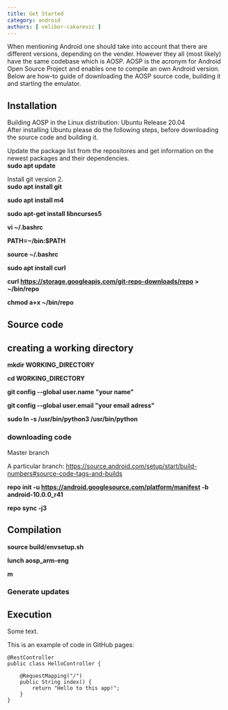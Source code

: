 ```yaml
---
title: Get Started
category: android
authors: [ velibor-cakarevic ]
---
```


When mentioning Android one should take into account that there are different versions, depending on the vender. However they all (most likely) have the same codebase which is AOSP. AOSP is the acronym for Android Open Source Project and enables one to compile an own Android version. Below are how-to guide of downloading the AOSP source code, building it and starting the emulator.
 
## Installation
Building AOSP in the Linux distribution: Ubuntu Release 20.04  
After installing Ubuntu please do the following steps, before downloading the source code and building it.

Update the package list from the repositores and get information on the newest packages and their dependencies.  
**sudo apt update**

Install git version 2.  
**sudo apt install git**


**sudo apt install m4**

**sudo apt-get install libncurses5**

**vi ~/.bashrc**

**PATH=~/bin:$PATH**

**source ~/.bashrc**

**sudo apt install curl**

**curl https://storage.googleapis.com/git-repo-downloads/repo > ~/bin/repo**

**chmod a+x ~/bin/repo**


## Source code

## creating a working directory
**mkdir WORKING_DIRECTORY**

**cd WORKING_DIRECTORY**

**git config --global user.name "your name"**

**git config --global user.email "your email adress"**

**sudo ln -s /usr/bin/python3 /usr/bin/python**

### downloading code

Master branch


A particular branch: https://source.android.com/setup/start/build-numbers#source-code-tags-and-builds

**repo init -u https://android.googlesource.com/platform/manifest -b android-10.0.0_r41**

**repo sync -j3**

## Compilation

**source build/envsetup.sh**

**lunch aosp_arm-eng**

**m**

### Generate updates

## Execution

Some text.

This is an example of code in GitHub pages:


```
@RestController
public class HelloController {

	@RequestMapping("/")
	public String index() {
		return "Hello to this app!";
	}
}
```
